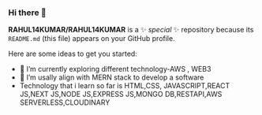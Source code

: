 ### Hi there 👋


**RAHUL14KUMAR/RAHUL14KUMAR** is a ✨ _special_ ✨ repository because its `README.md` (this file) appears on your GitHub profile.

Here are some ideas to get you started:

- 🔭 I’m currently exploring different technology-AWS , WEB3
- 🌱 I’m usally align with MERN stack to develop a software
- Technology that i learn so far is HTML,CSS, JAVASCRIPT,REACT JS,NEXT JS,NODE JS,EXPRESS JS,MONGO DB,RESTAPI,AWS SERVERLESS,CLOUDINARY
